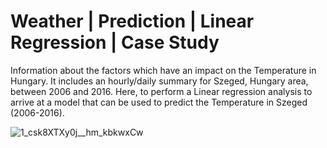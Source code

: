 # Weather | Prediction | Linear Regression | Case Study
Information about  the factors which have an impact on the Temperature in Hungary. It includes an hourly/daily summary for Szeged, Hungary area, between 2006 and 2016. Here, to perform a Linear regression analysis to arrive at a model that can be used to predict the Temperature in Szeged (2006-2016).

![1_csk8XTXy0j__hm_kbkwxCw](https://user-images.githubusercontent.com/88396377/135219373-6e5f614f-0106-4785-8a82-b373a36a82fa.jpeg)
